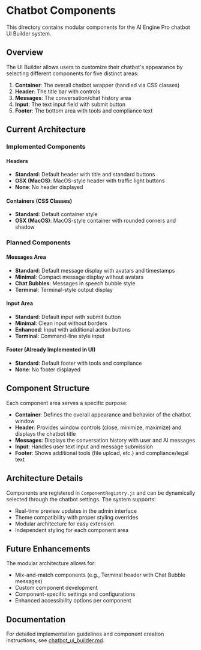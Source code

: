 # Chatbot Components

This directory contains modular components for the AI Engine Pro chatbot UI Builder system.

## Overview

The UI Builder allows users to customize their chatbot's appearance by selecting different components for five distinct areas:

1. **Container**: The overall chatbot wrapper (handled via CSS classes)
2. **Header**: The title bar with controls
3. **Messages**: The conversation/chat history area
4. **Input**: The text input field with submit button
5. **Footer**: The bottom area with tools and compliance text

## Current Architecture

### Implemented Components

#### Headers
- **Standard**: Default header with title and standard buttons
- **OSX (MacOS)**: MacOS-style header with traffic light buttons
- **None**: No header displayed

#### Containers (CSS Classes)
- **Standard**: Default container style
- **OSX (MacOS)**: MacOS-style container with rounded corners and shadow

### Planned Components

#### Messages Area
- **Standard**: Default message display with avatars and timestamps
- **Minimal**: Compact message display without avatars
- **Chat Bubbles**: Messages in speech bubble style
- **Terminal**: Terminal-style output display

#### Input Area
- **Standard**: Default input with submit button
- **Minimal**: Clean input without borders
- **Enhanced**: Input with additional action buttons
- **Terminal**: Command-line style input

#### Footer (Already Implemented in UI)
- **Standard**: Default footer with tools and compliance
- **None**: No footer displayed

## Component Structure

Each component area serves a specific purpose:

- **Container**: Defines the overall appearance and behavior of the chatbot window
- **Header**: Provides window controls (close, minimize, maximize) and displays the chatbot title
- **Messages**: Displays the conversation history with user and AI messages
- **Input**: Handles user text input and message submission
- **Footer**: Shows additional tools (file upload, etc.) and compliance/legal text

## Architecture Details

Components are registered in `ComponentRegistry.js` and can be dynamically selected through the chatbot settings. The system supports:

- Real-time preview updates in the admin interface
- Theme compatibility with proper styling overrides
- Modular architecture for easy extension
- Independent styling for each component area

## Future Enhancements

The modular architecture allows for:
- Mix-and-match components (e.g., Terminal header with Chat Bubble messages)
- Custom component development
- Component-specific settings and configurations
- Enhanced accessibility options per component

## Documentation

For detailed implementation guidelines and component creation instructions, see [chatbot_ui_builder.md](./chatbot_ui_builder.md).